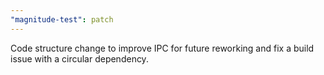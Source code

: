 ```yaml
---
"magnitude-test": patch
---
```


Code structure change to improve IPC for future reworking and fix a build issue with a circular dependency.
